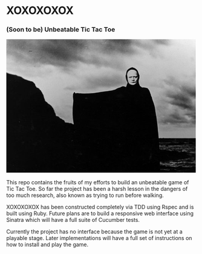# XOXOXOXOX
### (Soon to be) Unbeatable Tic Tac Toe

![](img/next.jpg)

This repo contains the fruits of my efforts to build an unbeatable game of Tic Tac Toe. So far the project has been a harsh lesson in the dangers of too much research, also known as trying to run before walking.

XOXOXOXOX has been constructed completely via TDD using Rspec and is built using Ruby. Future plans are to build a responsive web interface using Sinatra which will have a full suite of Cucumber tests.

Currently the project has no interface because the game is not yet at a playable stage. Later implementations will have a full set of instructions on how to install and play the game.
